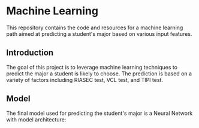 # Machine Learning

This repository contains the code and resources for a machine learning path aimed at predicting a student's major based on various input features.

## Introduction

The goal of this project is to leverage machine learning techniques to predict the major a student is likely to choose. The prediction is based on a variety of factors including RIASEC test, VCL test, and TIPI test.

## Model

The final model used for predicting the student's major is a Neural Network with model architecture:
